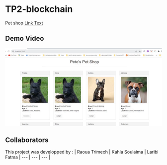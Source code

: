 # TP2-blockchain
Pet shop
[Link Text](Compte-rendu_PetShop_Blockchain.pdf)
## Demo Video
[![Demo](./petshop.png)](https://clipchamp.com/watch/EhR8oJvcne0)
## Collaborators
This project was developped by :
| Raoua Trimech | Kahla Soulaima | Laribi Fatma 
| --- | --- | --- |
